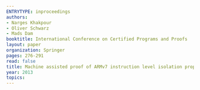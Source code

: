 ```yaml
---
ENTRYTYPE: inproceedings
authors:
- Narges Khakpour
- Oliver Schwarz
- Mads Dam
booktitle: International Conference on Certified Programs and Proofs
layout: paper
organization: Springer
pages: 276-291
read: false
title: Machine assisted proof of ARMv7 instruction level isolation properties
year: 2013
topics:
---
```

